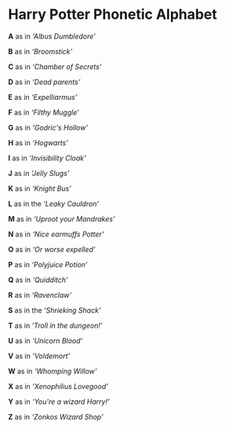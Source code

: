 # Harry Potter Phonetic Alphabet

**A** as in *‘Albus Dumbledore’*

**B** as in *‘Broomstick’*

**C** as in *‘Chamber of Secrets’*

**D** as in *‘Dead parents’*

**E** as in *‘Expelliarmus’*

**F** as in *‘Filthy Muggle’*

**G** as in *‘Godric's Hollow’*

**H** as in *‘Hogwarts’*

**I** as in *‘Invisibility Cloak’*

**J** as in *‘Jelly Slugs’*

**K** as in *‘Knight Bus’*

**L** as in the *‘Leaky Cauldron’*

**M** as in *‘Uproot your Mandrakes’*

**N** as in *‘Nice earmuffs Potter’*

**O** as in *‘Or worse expelled’*

**P** as in *‘Polyjuice Potion’*

**Q** as in *‘Quidditch’*

**R** as in *‘Ravenclaw’*

**S** as in the *‘Shrieking Shack’*

**T** as in *‘Troll in the dungeon!’*

**U** as in *‘Unicorn Blood’*

**V** as in *‘Voldemort’*

**W** as in *‘Whomping Willow’*

**X** as in *‘Xenophilius Lovegood’*

**Y** as in *‘You're a wizard Harry!’*

**Z** as in *‘Zonkos Wizard Shop'*
